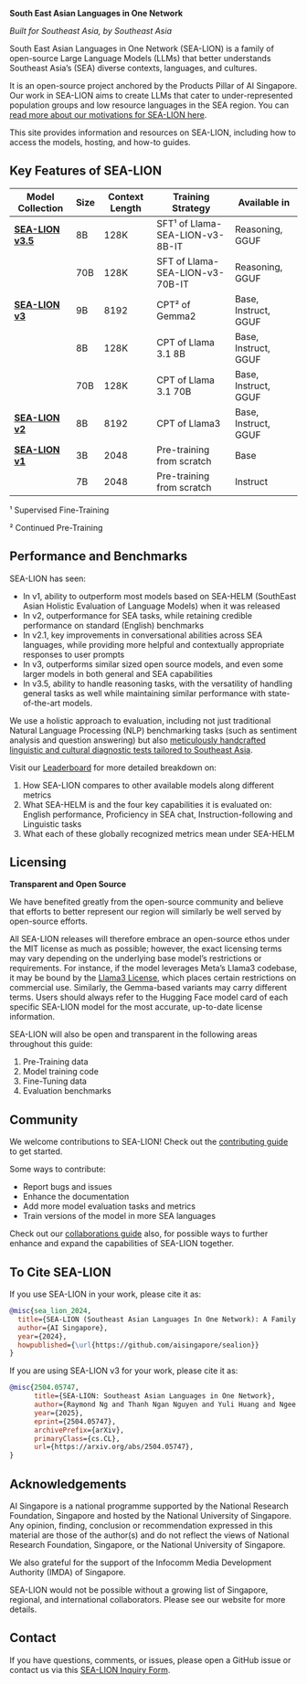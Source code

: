 **South East Asian Languages in One Network**

_Built for Southeast Asia, by Southeast Asia_

South East Asian Languages in One Network (SEA-LION) is a family of open-source Large Language Models (LLMs) that better understands Southeast Asia’s (SEA) diverse contexts, languages, and cultures.

It is an open-source project anchored by the Products Pillar of AI Singapore. Our work in SEA-LION aims to create LLMs that cater to under-represented population groups and low resource languages in the SEA region. You can [read more about our motivations for SEA-LION here](/overview/why_sea-lion.md).

This site provides information and resources on SEA-LION, including how to access the models, hosting, and how-to guides.

## Key Features of SEA-LION

| Model Collection | Size | Context Length | Training Strategy          | Available in            |
|------------------|------|----------------|----------------------------|-------------------------|
| **[SEA-LION v3.5](/models/sea-lion-v3.5/sea-lion-v3.5.md)** | 8B   | 128K           | SFT¹ of Llama-SEA-LION-v3-8B-IT | Reasoning, GGUF    |
|                  | 70B  | 128K           | SFT of Llama-SEA-LION-v3-70B-IT | Reasoning, GGUF    |
| **[SEA-LION v3](/models/sea-lion-v3/sea-lion-v3.md)**  | 9B   | 8192           | CPT² of Gemma2            | Base, Instruct, GGUF    |
|                  | 8B   | 128K           | CPT of Llama 3.1 8B       | Base, Instruct, GGUF    |
|                  | 70B  | 128K           | CPT of Llama 3.1 70B      | Base, Instruct, GGUF    |
| **[SEA-LION v2](/models/sea-lion-v2/sea-lion-v2.md)**  | 8B   | 8192           | CPT of Llama3             | Base, Instruct, GGUF    |
| **[SEA-LION v1](/models/sea-lion-v1/sea-lion-v1.md)**  | 3B   | 2048           | Pre-training from scratch  | Base                    |
|                  | 7B   | 2048           | Pre-training from scratch  | Instruct                |

¹ Supervised Fine-Training

² Continued Pre-Training


## Performance and Benchmarks

SEA-LION has seen:

* In v1, ability to outperform most models based on SEA-HELM (SouthEast Asian Holistic Evaluation of Language Models) when it was released
* In v2, outperformance for SEA tasks, while retaining credible performance on standard (English) benchmarks
* In v2.1, key improvements in conversational abilities across SEA languages, while providing more helpful and contextually appropriate responses to user prompts
* In v3, outperforms similar sized open source models, and even some larger models in both general and SEA capabilities
* In v3.5, ability to handle reasoning tasks, with the versatility of handling general tasks as well while maintaining similar performance with state-of-the-art models.

We use a holistic approach to evaluation, including not just traditional Natural Language Processing (NLP) benchmarking tasks (such as sentiment analysis and question answering) but also [meticulously handcrafted linguistic and cultural diagnostic tests tailored to Southeast Asia](https://arxiv.org/abs/2309.06085v2).

Visit our [Leaderboard](https://leaderboard.sea-lion.ai/) for more detailed breakdown on:

1. How SEA-LION compares to other available models along different metrics
2. What SEA-HELM is and the four key capabilities it is evaluated on: English performance, Proficiency in SEA chat, Instruction-following and Linguistic tasks
3. What each of these globally recognized metrics mean under SEA-HELM

## Licensing

**Transparent and Open Source**

We have benefited greatly from the open-source community and believe that efforts to better represent our region will similarly be well served by open-source efforts.

All SEA-LION releases will therefore embrace an open-source ethos under the MIT license as much as possible; however, the exact licensing terms may vary depending on the underlying base model’s restrictions or requirements. For instance, if the model leverages Meta’s Llama3 codebase, it may be bound by the [Llama3 License](https://huggingface.co/meta-llama/Meta-Llama-3-8B/blob/main/LICENSE), which places certain restrictions on commercial use. Similarly, the Gemma-based variants may carry different terms. Users should always refer to the Hugging Face model card of each specific SEA-LION model for the most accurate, up-to-date license information.

SEA-LION will also be open and transparent in the following areas throughout this guide:

1. Pre-Training data
2. Model training code
3. Fine-Tuning data
4. Evaluation benchmarks

## Community

We welcome contributions to SEA-LION! Check out the [contributing guide](overview/contributing.md) to get started.

Some ways to contribute:

* Report bugs and issues
* Enhance the documentation
* Add more model evaluation tasks and metrics
* Train versions of the model in more SEA languages

Check out our [collaborations guide](overview/collaboration.md) also, for possible ways to further enhance and expand the capabilities of SEA-LION together.

## To Cite SEA-LION

If you use SEA-LION in your work, please cite it as:

```bibtex
@misc{sea_lion_2024,
  title={SEA-LION (Southeast Asian Languages In One Network): A Family of Large Language Models for Southeast Asia},
  author={AI Singapore},
  year={2024},
  howpublished={\url{https://github.com/aisingapore/sealion}}
}
```

If you are using SEA-LION v3 for your work, please cite it as:

```bibtex
@misc{2504.05747,
      title={SEA-LION: Southeast Asian Languages in One Network},
      author={Raymond Ng and Thanh Ngan Nguyen and Yuli Huang and Ngee Chia Tai and Wai Yi Leong and Wei Qi Leong and Xianbin Yong and Jian Gang Ngui and Yosephine Susanto and Nicholas Cheng and Hamsawardhini Rengarajan and Peerat Limkonchotiwat and Adithya Venkatadri Hulagadri and Kok Wai Teng and Yeo Yeow Tong and Bryan Siow and Wei Yi Teo and Wayne Lau and Choon Meng Tan and Brandon Ong and Zhi Hao Ong and Jann Railey Montalan and Adwin Chan and Sajeban Antonyrex and Ren Lee and Esther Choa and David Ong Tat-Wee and Bing Jie Darius Liu and William Chandra Tjhi and Erik Cambria and Leslie Teo},
      year={2025},
      eprint={2504.05747},
      archivePrefix={arXiv},
      primaryClass={cs.CL},
      url={https://arxiv.org/abs/2504.05747},
}
```

## Acknowledgements

AI Singapore is a national programme supported by the National Research Foundation, Singapore and hosted by the National University of Singapore. Any opinion, finding, conclusion or recommendation expressed in this material are those of the author(s) and do not reflect the views of National Research Foundation, Singapore, or the National University of Singapore.

We also grateful for the support of the Infocomm Media Development Authority (IMDA) of Singapore.

SEA-LION would not be possible without a growing list of Singapore, regional, and international collaborators. Please see our website for more details.

## Contact

If you have questions, comments, or issues, please open a GitHub issue or contact us via this [SEA-LION Inquiry Form](https://forms.gle/sLCUVb95wmGf43hi6).
